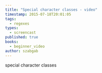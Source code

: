 ```yaml
---
title: "Special character classes - video"
timestamp: 2015-07-18T20:01:05
tags:
  - regexes
types:
  - screencast
published: true
books:
  - beginner_video
author: szabgab
---
```



special character classes


<slidecast file="beginner-perl/special-character-classes" youtube="QKm1QiPUnUk" />
